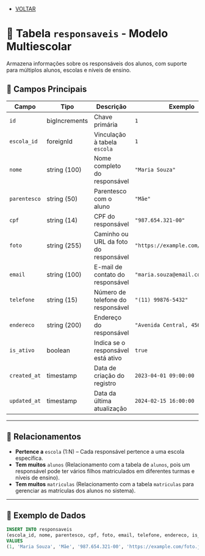 - [VOLTAR](../projeto.md)  
# 📅 Tabela `responsaveis` - Modelo Multiescolar

Armazena informações sobre os responsáveis dos alunos, com suporte para múltiplos alunos, escolas e níveis de ensino.

## 📌 Campos Principais

| Campo               | Tipo         | Descrição                                | Exemplo               | Obrigatório? |
|---------------------|--------------|------------------------------------------|-----------------------|--------------|
| `id`                | bigIncrements | Chave primária                          | `1`                   | ✅           |
| `escola_id`         | foreignId     | Vinculação à tabela `escola`             | `1`                   | ✅           |
| `nome`              | string (100)  | Nome completo do responsável             | `"Maria Souza"`       | ✅           |
| `parentesco`        | string (50)   | Parentesco com o aluno                   | `"Mãe"`               | ✅           |
| `cpf`               | string (14)   | CPF do responsável                       | `"987.654.321-00"`    | ✅           |
| `foto`              | string (255)  | Caminho ou URL da foto do responsável    | `"https://example.com/foto.jpg"` | ❌     |
| `email`             | string (100)  | E-mail de contato do responsável         | `"maria.souza@email.com"` | ❌         |
| `telefone`          | string (15)   | Número de telefone do responsável        | `"(11) 99876-5432"`   | ❌           |
| `endereco`          | string (200)  | Endereço do responsável                  | `"Avenida Central, 456"` | ❌         |
| `is_ativo`          | boolean       | Indica se o responsável está ativo       | `true`                | ✅           |
| `created_at`        | timestamp     | Data de criação do registro              | `2023-04-01 09:00:00` | ✅           |
| `updated_at`        | timestamp     | Data da última atualização              | `2024-02-15 16:00:00` | ✅           |

---

## 🔗 Relacionamentos

- **Pertence a** `escola` (1:N) – Cada responsável pertence a uma escola específica.
- **Tem muitos** `alunos` (Relacionamento com a tabela de `alunos`, pois um responsável pode ter vários filhos matriculados em diferentes turmas e níveis de ensino).
- **Tem muitos** `matriculas` (Relacionamento com a tabela `matriculas` para gerenciar as matrículas dos alunos no sistema).

---

## 📝 Exemplo de Dados

```sql
INSERT INTO responsaveis 
(escola_id, nome, parentesco, cpf, foto, email, telefone, endereco, is_ativo) 
VALUES 
(1, 'Maria Souza', 'Mãe', '987.654.321-00', 'https://example.com/foto.jpg', 'maria.souza@email.com', '(11) 99876-5432', 'Avenida Central, 456', true);
